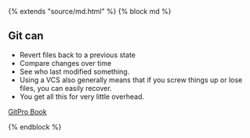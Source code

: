 {% extends "source/md.html" %}
{% block md %}

## Git can
- Revert files back to a previous state
- Compare changes over time
- See who last modified something.
- Using a VCS also generally means that if you screw things up or lose files, you can easily recover.
- You get all this for very little overhead.

[GitPro Book](http://git-scm.com/book/en/v2/Getting-Started-About-Version-Control)

{% endblock %}
